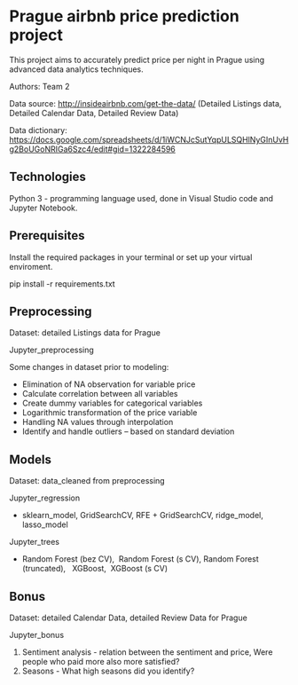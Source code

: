 # Prague airbnb price prediction project
This project aims to accurately predict price per night in Prague using advanced data analytics techniques.

Authors: Team 2

Data source: http://insideairbnb.com/get-the-data/
(Detailed Listings data, Detailed Calendar Data, Detailed Review Data)

Data dictionary: https://docs.google.com/spreadsheets/d/1iWCNJcSutYqpULSQHlNyGInUvHg2BoUGoNRIGa6Szc4/edit#gid=1322284596 

## Technologies
Python 3 - programming language used, done in Visual Studio code and Jupyter Notebook.

## Prerequisites
Install the required packages in your terminal or set up your virtual enviroment.

pip install -r requirements.txt

## Preprocessing
Dataset: detailed Listings data for Prague

Jupyter_preprocessing

  Some changes in dataset prior to modeling: 
- Elimination of NA observation for variable price
- Calculate correlation between all variables
- Create dummy variables for categorical variables
- Logarithmic transformation of the price variable 
- Handling NA values through interpolation
- Identify and handle outliers – based on standard deviation

## Models
Dataset: data_cleaned from preprocessing

Jupyter_regression
- sklearn_model, GridSearchCV, RFE + GridSearchCV, ridge_model, lasso_model
  
Jupyter_trees
- Random Forest (bez CV),  Random Forest (s CV), Random Forest (truncated),   XGBoost,  XGBoost (s CV) 
  
## Bonus
Dataset: detailed Calendar Data, detailed Review Data for Prague

Jupyter_bonus

1. Sentiment analysis - relation between the sentiment and price, Were people who paid more also more satisfied?
2. Seasons - What high seasons did you identify? 
